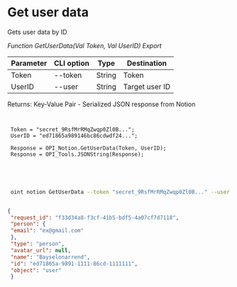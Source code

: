 ﻿---
sidebar_position: 2
---

# Get user data
 Gets user data by ID


*Function GetUserData(Val Token, Val UserID) Export*

 | Parameter | CLI option | Type | Destination |
 |-|-|-|-|
 | Token | --token | String | Token |
 | UserID | --user | String | Target user ID |

 
 Returns: Key-Value Pair - Serialized JSON response from Notion

```bsl title="Code example"
	
 
 Token = "secret_9RsfMrRMqZwqp0Zl0B...";
 UserID = "ed71865a989146bc86cdwdf24...";
 
 Response = OPI_Notion.GetUserData(Token, UserID);
 Response = OPI_Tools.JSONString(Response);
 

	
```

```sh title="CLI command example"
 
 oint notion GetUserData --token "secret_9RsfMrRMqZwqp0Zl0B..." --user "ed71865a989146bc86cdwdf24..."


```


```json title="Result"

{
 "request_id": "f33d34a8-f3cf-41b5-bdf5-4a07cf7d7118",
 "person": {
 "email": "ex@gmail.com"
 },
 "type": "person",
 "avatar_url": null,
 "name": "Bayselonarrend",
 "id": "ed71865a-9891-1111-86cd-1111111",
 "object": "user"
 }

```
